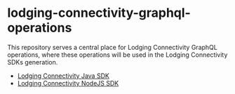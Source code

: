 # lodging-connectivity-graphql-operations

This repository serves a central place for Lodging Connectivity GraphQL operations, where these operations will be used in the Lodging Connectivity SDKs generation.

- [Lodging Connectivity Java SDK](https://github.com/ExpediaGroup/lodging-connectivity-java-sdk)
- [Lodging Connectivity NodeJS SDK](https://github.com/ExpediaGroup/lodging-connectivity-nodejs-sdk)
